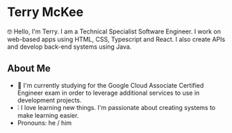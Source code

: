# Terry McKee

🤓 Hello, I'm Terry. I am a Technical Specialist Software Engineer. I work on web-based apps using HTML, CSS, Typescript and React.  I also create APIs and develop back-end systems using Java.  

## About Me
- 📘	I'm currently studying for the Google Cloud Associate Certified Engineer exam in order to leverage additional services to use in development projects.
- ❕ I love learning new things.  I'm passionate about creating systems to make learning easier.
- Pronouns: he / him
